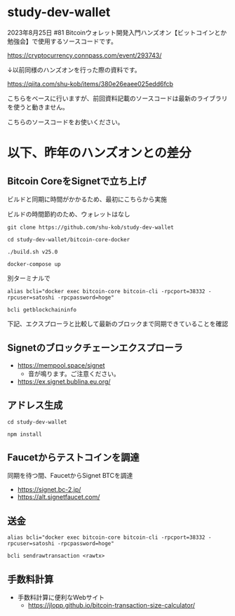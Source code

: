 # study-dev-wallet

2023年8月25日 #81 Bitcoinウォレット開発入門ハンズオン【ビットコインとか勉強会】で使用するソースコードです。

https://cryptocurrency.connpass.com/event/293743/

↓以前同様のハンズオンを行った際の資料です。

https://qiita.com/shu-kob/items/380e26eaee025edd6fcb

こちらをベースに行いますが、前回資料記載のソースコードは最新のライブラリを使うと動きません。

こちらのソースコードをお使いください。

# 以下、昨年のハンズオンとの差分

## Bitcoin CoreをSignetで立ち上げ

ビルドと同期に時間がかかるため、最初にこちらから実施

ビルドの時間節約のため、ウォレットはなし

```
git clone https://github.com/shu-kob/study-dev-wallet

cd study-dev-wallet/bitcoin-core-docker

./build.sh v25.0

docker-compose up
```

別ターミナルで

```
alias bcli="docker exec bitcoin-core bitcoin-cli -rpcport=38332 -rpcuser=satoshi -rpcpassword=hoge"

bcli getblockchaininfo
```

下記、エクスプローラと比較して最新のブロックまで同期できていることを確認

## Signetのブロックチェーンエクスプローラ

- https://mempool.space/signet
  - 音が鳴ります。ご注意ください。
- https://ex.signet.bublina.eu.org/

## アドレス生成

```
cd study-dev-wallet

npm install
```


## Faucetからテストコインを調達

同期を待つ間、FaucetからSignet BTCを調達

- https://signet.bc-2.jp/
- https://alt.signetfaucet.com/
 
## 送金

```
alias bcli="docker exec bitcoin-core bitcoin-cli -rpcport=38332 -rpcuser=satoshi -rpcpassword=hoge"

bcli sendrawtransaction <rawtx>
```

## 手数料計算

- 手数料計算に便利なWebサイト
  - https://jlopp.github.io/bitcoin-transaction-size-calculator/
